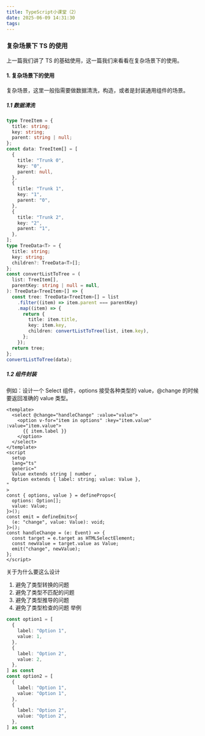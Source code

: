 ```yaml
---
title: TypeScript小课堂（2）
date: 2025-06-09 14:31:30
tags:
---
```


### 复杂场景下 TS 的使用

上一篇我们讲了 TS 的基础使用，这一篇我们来看看在复杂场景下的使用。

#### 1. 复杂场景下的使用

复杂场景，这里一般指需要做数据清洗，构造，或者是封装通用组件的场景。

##### 1.1 数据清洗

```TypeScript
type TreeItem = {
  title: string;
  key: string;
  parent: string | null;
};
const data: TreeItem[] = [
  {
    title: "Trunk 0",
    key: "0",
    parent: null,
  },
  {
    title: "Trunk 1",
    key: "1",
    parent: "0",
  },
  {
    title: "Trunk 2",
    key: "2",
    parent: "1",
  },
];
type TreeData<T> = {
  title: string;
  key: string;
  children?: TreeData<T>[];
};
const convertListToTree = (
  list: TreeItem[],
  parentKey: string | null = null,
): TreeData<TreeItem>[] => {
  const tree: TreeData<TreeItem>[] = list
    .filter((item) => item.parent === parentKey)
    .map((item) => {
      return {
        title: item.title,
        key: item.key,
        children: convertListToTree(list, item.key),
      };
    });
  return tree;
};
convertListToTree(data);
```

##### 1.2 组件封装

例如：设计一个 Select 组件，options 接受各种类型的 value，@change 的时候要返回准确的 value 类型。

```vue
<template>
  <select @change="handleChange" :value="value">
    <option v-for="item in options" :key="item.value" :value="item.value">
      {{ item.label }}
    </option>
  </select>
</template>
<script
  setup
  lang="ts"
  generic="
  Value extends string | number ,
  Option extends { label: string; value: Value },
"
>
const { options, value } = defineProps<{
  options: Option[];
  value: Value;
}>();
const emit = defineEmits<{
  (e: "change", value: Value): void;
}>();
const handleChange = (e: Event) => {
  const target = e.target as HTMLSelectElement;
  const newValue = target.value as Value;
  emit("change", newValue);
};
</script>
```

关于为什么要这么设计

1. 避免了类型转换的问题
2. 避免了类型不匹配的问题
3. 避免了类型推导的问题
4. 避免了类型检查的问题
   举例

```TypeScript
const option1 = [
  {
    label: "Option 1",
    value: 1,
  },
  {
    label: "Option 2",
    value: 2,
  },
] as const
const option2 = [
  {
    label: "Option 1",
    value: "Option 1",
  },
  {
    label: "Option 2",
    value: "Option 2",
  },
] as const
```
